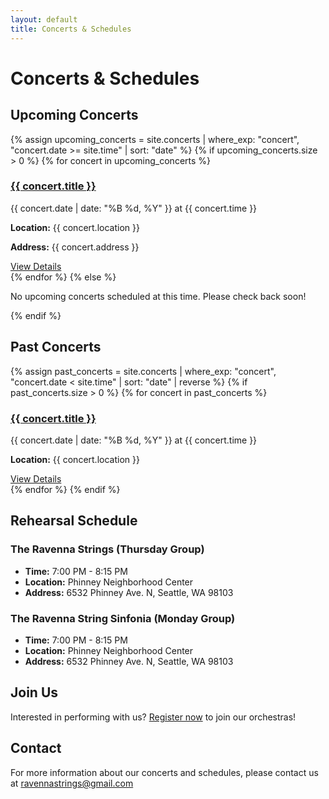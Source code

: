 ```yaml
---
layout: default
title: Concerts & Schedules
---
```


# Concerts & Schedules

## Upcoming Concerts

{% assign upcoming_concerts = site.concerts | where_exp: "concert", "concert.date >= site.time" | sort: "date" %}
{% if upcoming_concerts.size > 0 %}
    {% for concert in upcoming_concerts %}
        <div class="concert-item">
            <h3><a href="{{ concert.url | relative_url }}">{{ concert.title }}</a></h3>
            <p class="concert-date">{{ concert.date | date: "%B %d, %Y" }} at {{ concert.time }}</p>
            <p><strong>Location:</strong> {{ concert.location }}</p>
            <p><strong>Address:</strong> {{ concert.address }}</p>
            <a href="{{ concert.url | relative_url }}" class="concert-link">View Details</a>
        </div>
    {% endfor %}
{% else %}
    <p>No upcoming concerts scheduled at this time. Please check back soon!</p>
{% endif %}

## Past Concerts

{% assign past_concerts = site.concerts | where_exp: "concert", "concert.date < site.time" | sort: "date" | reverse %}
{% if past_concerts.size > 0 %}
    {% for concert in past_concerts %}
        <div class="concert-item past">
            <h3><a href="{{ concert.url | relative_url }}">{{ concert.title }}</a></h3>
            <p class="concert-date">{{ concert.date | date: "%B %d, %Y" }} at {{ concert.time }}</p>
            <p><strong>Location:</strong> {{ concert.location }}</p>
            <a href="{{ concert.url | relative_url }}" class="concert-link">View Details</a>
        </div>
    {% endfor %}
{% endif %}

## Rehearsal Schedule

### The Ravenna Strings (Thursday Group)
- **Time:** 7:00 PM - 8:15 PM
- **Location:** Phinney Neighborhood Center
- **Address:** 6532 Phinney Ave. N, Seattle, WA 98103

### The Ravenna String Sinfonia (Monday Group)
- **Time:** 7:00 PM - 8:15 PM
- **Location:** Phinney Neighborhood Center
- **Address:** 6532 Phinney Ave. N, Seattle, WA 98103

## Join Us

Interested in performing with us? [Register now](/register) to join our orchestras!

## Contact

For more information about our concerts and schedules, please contact us at [ravennastrings@gmail.com](mailto:ravennastrings@gmail.com) 
